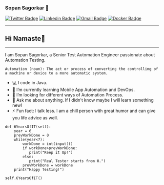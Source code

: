 ### Sopan Sagorkar 👋

[![Twitter Badge](https://img.shields.io/badge/-@PsycoSopan-1ca0f1?style=flat-square&labelColor=1ca0f1&logo=twitter&logoColor=white&link=https://twitter.com/PsycoSopan)](https://twitter.com/PsycoSopan) [![Linkedin Badge](https://img.shields.io/badge/-sopansagorkar-blue?style=flat-square&logo=Linkedin&logoColor=white&link=https://www.linkedin.com/in/sopan-sagorkar-387349a0/)](https://www.linkedin.com/in/sopan-sagorkar-387349a0/) 
[![Gmail Badge](https://img.shields.io/badge/-sagorkars@gmail.com-c14438?style=flat-square&logo=Gmail&logoColor=white&link=mailto:sagorkars@gmail.com)](sagorkars@gmail.com)
[![Docker Badge](https://img.shields.io/badge/Docker-Docker%20Hub-orange)](https://hub.docker.com/u/sopansagorkar)

---
## Hi Namaste👋
---
I am Sopan Sagorkar, a Senior Test Automation Engineer passionate about Automation Testing. 

```
Automation (noun): The act or process of converting the controlling of a machine or device to a more automatic system.
```
- :computer: I code in Java.
- 🌱 I’m currently learning Mobile App Automation and DevOps.
- 👯 I’m looking for different ways of Automation Process.
- 💬 Ask me about anything. If I didn't know maybe I will learn something new!
- ⚡ Fun fact: I talk less. I am a chill person with great humor and can give you life advice as well.

```
def 6YearsOfIT(self):
    year = 6
    prevWorkDone = 0
    while(year<7):
        workDone = int(input())
        if workDone>prevWorkDone:
           print("Keep it Up!")
        else:
           print("Real Tester starts from 0.")
        prevWorkDone = workDone 
    print("Happy Testing!")
    
self.6YearsOfIT()
```
